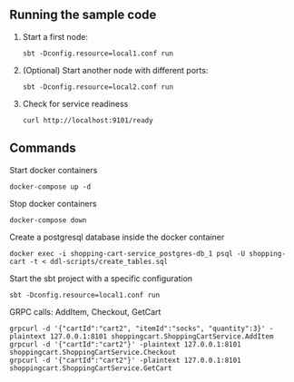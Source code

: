 ## Running the sample code

1. Start a first node:

    ```
    sbt -Dconfig.resource=local1.conf run
    ```

2. (Optional) Start another node with different ports:

    ```
    sbt -Dconfig.resource=local2.conf run
    ```

3. Check for service readiness

    ```
    curl http://localhost:9101/ready
    ```
   
## Commands

Start docker containers
```
docker-compose up -d
```

Stop docker containers
```
docker-compose down
```

Create a postgresql database inside the docker container
```
docker exec -i shopping-cart-service_postgres-db_1 psql -U shopping-cart -t < ddl-scripts/create_tables.sql
```

Start the sbt project with a specific configuration
```
sbt -Dconfig.resource=local1.conf run
```

GRPC calls: AddItem, Checkout, GetCart
``` 
grpcurl -d '{"cartId":"cart2", "itemId":"socks", "quantity":3}' -plaintext 127.0.0.1:8101 shoppingcart.ShoppingCartService.AddItem
grpcurl -d '{"cartId":"cart2"}' -plaintext 127.0.0.1:8101 shoppingcart.ShoppingCartService.Checkout
grpcurl -d '{"cartId":"cart2"}' -plaintext 127.0.0.1:8101 shoppingcart.ShoppingCartService.GetCart
```





